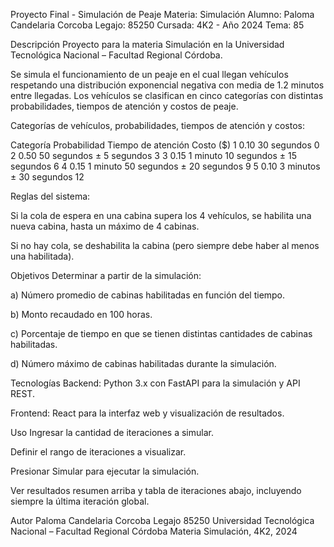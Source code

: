 Proyecto Final - Simulación de Peaje
Materia: Simulación
Alumno: Paloma Candelaria Corcoba
Legajo: 85250
Cursada: 4K2 - Año 2024
Tema: 85

Descripción
Proyecto para la materia Simulación en la Universidad Tecnológica Nacional – Facultad Regional Córdoba.

Se simula el funcionamiento de un peaje en el cual llegan vehículos respetando una distribución exponencial negativa con media de 1.2 minutos entre llegadas.
Los vehículos se clasifican en cinco categorías con distintas probabilidades, tiempos de atención y costos de peaje.

Categorías de vehículos, probabilidades, tiempos de atención y costos:

Categoría	Probabilidad	Tiempo de atención	Costo ($)
1	0.10	30 segundos	0
2	0.50	50 segundos ± 5 segundos	3
3	0.15	1 minuto 10 segundos ± 15 segundos	6
4	0.15	1 minuto 50 segundos ± 20 segundos	9
5	0.10	3 minutos ± 30 segundos	12

Reglas del sistema:

Si la cola de espera en una cabina supera los 4 vehículos, se habilita una nueva cabina, hasta un máximo de 4 cabinas.

Si no hay cola, se deshabilita la cabina (pero siempre debe haber al menos una habilitada).

Objetivos
Determinar a partir de la simulación:

a) Número promedio de cabinas habilitadas en función del tiempo.

b) Monto recaudado en 100 horas.

c) Porcentaje de tiempo en que se tienen distintas cantidades de cabinas habilitadas.

d) Número máximo de cabinas habilitadas durante la simulación.

Tecnologías
Backend: Python 3.x con FastAPI para la simulación y API REST.

Frontend: React para la interfaz web y visualización de resultados.

Uso
Ingresar la cantidad de iteraciones a simular.

Definir el rango de iteraciones a visualizar.

Presionar Simular para ejecutar la simulación.

Ver resultados resumen arriba y tabla de iteraciones abajo, incluyendo siempre la última iteración global.

Autor
Paloma Candelaria Corcoba
Legajo 85250
Universidad Tecnológica Nacional – Facultad Regional Córdoba
Materia Simulación, 4K2, 2024
